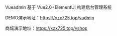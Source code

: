 Vueadmin 基于 Vue2.0+ElementUI 构建后台管理系统

DEMO演示地址：https://xzx725.top/vadmin

商城演示地址：https://xzx725.top/vshop
